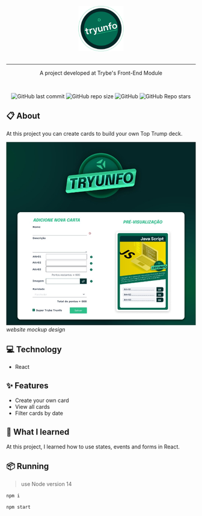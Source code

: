 <p align="center">
  <img src="./assets/logo.svg" height="120px"/>
  <br>
  <br>
  <hr />
</p>

<p align="center">
  A project developed at Trybe's Front-End Module
</p>

<br>

<p align="center">
<img alt="GitHub last commit" src="https://img.shields.io/github/last-commit/mrkdavi/tryunfo">
<img alt="GitHub repo size" src="https://img.shields.io/github/repo-size/mrkdavi/tryunfo">
<img alt="GitHub" src="https://img.shields.io/badge/category-card game-green">    
<img alt="GitHub Repo stars" src="https://img.shields.io/github/stars/mrkdavi/tryunfo?style=social">
</p>

## 📋 About
At this project you can create cards to build your own Top Trump deck.

<img src="./assets/tryunfo-page.png" alt="drawing" width="700"/>
<em>website mockup design</em>

## 💻 Technology
- React

## ✨ Features 
- Create your own card
- View all cards
- Filter cards by date

## 🧠 What I learned
At this project, I learned how to use states, events and forms in React.

## 📦 Running
> use Node version 14

```bash
npm i
```
```bash 
npm start
```

